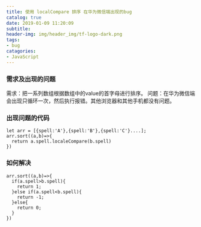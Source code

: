 ```yaml
---
title: 使用 localCompare 排序 在华为微信端出现的bug
catalog: true
date: 2019-01-09 11:20:09
subtitle:
header-img: img/header_img/tf-logo-dark.png
tags:
- bug
catagories:
- JavaScript
---
```

### 需求及出现的问题
需求：把一系列数组根据数组中的value的首字母进行排序。
问题：在华为微信端会出现只循环一次，然后执行报错。其他浏览器和其他手机都没有问题。

### 出现问题的代码

```
let arr = [{spell:'A'},{spell:'B'},{spell:'C'}....];
arr.sort((a,b)=>{
  return a.spell.localeCompare(b.spell)
})
```
### 如何解决

```
arr.sort((a,b)=>{
  if(a.spell>b.spell){
    return 1;
  }else if(a.spell<b.spell){
    return -1;
  }else{
    return 0;
  }
})
```
